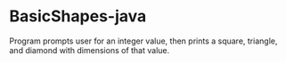 # BasicShapes-java
Program prompts user for an integer value, then prints a square, triangle, and diamond with dimensions of that value.

